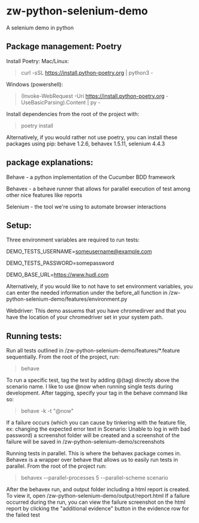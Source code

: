 # zw-python-selenium-demo
 A selenium demo in python
 
## Package management: Poetry
Install Poetry:
Mac/Linux:
> curl -sSL https://install.python-poetry.org | python3 -

Windows (powershell):
> (Invoke-WebRequest -Uri https://install.python-poetry.org -UseBasicParsing).Content | py -

Install dependencies from the root of the project with:
> poetry install

Alternatively, if you would rather not use poetry, you can install these packages using pip:
behave 1.2.6, 
behavex 1.5.11, 
selenium 4.4.3


## package explanations:
Behave - a python implementation of the Cucumber BDD framework

Behavex - a behave runner that allows for parallel execution of test among other nice features like reports

Selenium - the tool we're using to automate browser interactions



## Setup:
Three environment variables are required to run tests:

DEMO_TESTS_USERNAME=someusername@example.com

DEMO_TESTS_PASSWORD=somepassword

DEMO_BASE_URL=https://www.hudl.com 

Alternatively, if you would like to not have to set environment variables, you can enter the needed information under the before_all function in /zw-python-selenium-demo/features/environment.py

Webdriver:
This demo assuems that you have chromedirver and that you have the location of your chromedriver set in your system path.


## Running tests:
Run all tests outlined in /zw-python-selenium-demo/features/*.feature sequentially. From the root of the project, run:

> behave

To run a specific test, tag the test by adding @(tag) directly above the scenario name. I like to use @now when running single tests during development. After tagging, specify your tag in the behave command like so:

> behave -k -t "@now"

If a failure occurs (which you can cause by tinkering with the feature file, ex: changing the expected error text in Scenario: Unable to log in with bad password) a screenshot folder will be created and a screenshot of the failure will be saved in /zw-python-selenium-demo/screenshots

Running tests in parallel. This is where the behavex package comes in. Behavex is a wrapper over behave that allows us to easily run tests in parallel. From the root of the project run:

> behavex --parallel-processes 5 --parallel-scheme scenario

After the behavex run, and output folder including a html report is created. To view it, open /zw-python-selenium-demo/output/report.html
If a failure occurred during  the run, you can view the failure screenshot on the html report by clicking the "additional evidence" button in the evidence row for the failed test 

